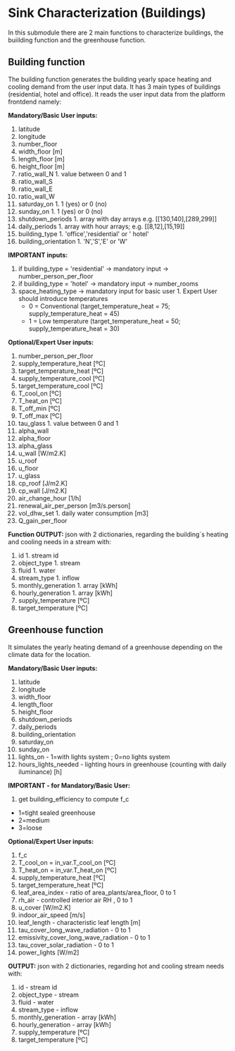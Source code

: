# Sink Characterization (Buildings)

In this submodule there are 2 main functions to characterize buildings, the buiilding function and the greenhouse function.

## Building function

The building function generates the building yearly space heating and cooling demand from the user input data. It has 3 main types of buildings (residential, hotel and office).
It reads the user input data from the platform frontdend namely:

**Mandatory/Basic User inputs:**
1. latitude
1. longitude
1. number_floor
1. width_floor [m]
1. length_floor [m]
1. height_floor [m]
1. ratio_wall_N 1. value between  0 and 1
1. ratio_wall_S
1. ratio_wall_E
1. ratio_wall_W
1. saturday_on 1. 1 (yes)  or 0 (no)
1. sunday_on 1. 1 (yes)  or 0 (no)
1. shutdown_periods 1. array with day arrays e.g. [[130,140],[289,299]]
1. daily_periods 1. array with hour arrays; e.g. [[8,12],[15,19]]
1. building_type 1. 'office','residential' or ' hotel'
1. building_orientation 1. 'N','S','E' or 'W'

**IMPORTANT inputs:**
1. if  building_type = 'residential' -> mandatory input -> number_person_per_floor
1. if  building_type = 'hotel' -> mandatory input -> number_rooms
1. space_heating_type -> mandatory input for basic user 1. Expert User should introduce temperatures
    - 0 = Conventional (target_temperature_heat = 75; supply_temperature_heat = 45)
    - 1 = Low temperature (target_temperature_heat = 50; supply_temperature_heat = 30)

**Optional/Expert User inputs:**
1. number_person_per_floor
1. supply_temperature_heat [ºC]
1. target_temperature_heat [ºC]
1. supply_temperature_cool [ºC]
1. target_temperature_cool [ºC]
1. T_cool_on [ºC]
1. T_heat_on [ºC]
1. T_off_min [ºC]
1. T_off_max [ºC]
1. tau_glass 1. value between  0 and 1
1. alpha_wall
1. alpha_floor
1. alpha_glass
1. u_wall [W/m2.K]
1. u_roof
1. u_floor
1. u_glass
1. cp_roof [J/m2.K]
1. cp_wall [J/m2.K]
1. air_change_hour [1/h]
1. renewal_air_per_person  [m3/s.person]
1. vol_dhw_set 1. daily water consumption [m3]
1. Q_gain_per_floor


**Function OUTPUT:** json with 2 dictionaries, regarding the building´s heating and cooling needs in a stream with:
1. id 1. stream id
1. object_type 1. stream
1. fluid 1. water
1. stream_type 1. inflow
1. monthly_generation 1. array [kWh]
1. hourly_generation 1. array [kWh]
1. supply_temperature [ºC]
1. target_temperature [ºC]

## Greenhouse function

It simulates the yearly heating demand of a greenhouse depending on the climate data for the location.

**Mandatory/Basic User inputs:**
1. latitude
1. longitude
1. width_floor
1. length_floor
1. height_floor
1. shutdown_periods
1. daily_periods
1. building_orientation
1. saturday_on
1. sunday_on
1. lights_on - 1=with lights system ; 0=no lights system
1. hours_lights_needed - lighting hours in greenhouse (counting with daily iluminance) [h]

**IMPORTANT - for Mandatory/Basic User:**
1.  get  building_efficiency to compute f_c
- 1=tight sealed greenhouse
- 2=medium
- 3=loose

**Optional/Expert User inputs:**
1. f_c
1. T_cool_on = in_var.T_cool_on  [ºC]
1. T_heat_on = in_var.T_heat_on  [ºC]
1. supply_temperature_heat [ºC]
1. target_temperature_heat [ºC]
1. leaf_area_index - ratio of area_plants/area_floor, 0 to 1
1. rh_air - controlled interior air RH , 0 to 1
1. u_cover [W/m2.K]
1. indoor_air_speed [m/s]
1. leaf_length - characteristic leaf length [m]
1. tau_cover_long_wave_radiation - 0 to 1
1. emissivity_cover_long_wave_radiation - 0 to 1
1. tau_cover_solar_radiation - 0 to 1
1. power_lights [W/m2]

**OUTPUT:** json with 2 dictionaries, regarding hot and cooling stream needs with:
1. id - stream id
1. object_type - stream
1. fluid - water
1. stream_type - inflow
1. monthly_generation - array [kWh]
1. hourly_generation - array [kWh]
1. supply_temperature [ºC]
1. target_temperature [ºC]

